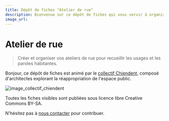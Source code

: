 ```yaml
---
title: Dépôt de fiches "Atelier de rue"
description: Bienvenue sur ce dépôt de fiches qui vous servir à organiser et animer des ateliers de rue pour recueillir les usages et les paroles habitantes.
image_url: 
---
```


# Atelier de rue

> Créer et organiser vos ateliers de rue pour recueillir les usages et les paroles habitantes.

Bonjour, ce dépôt de fiches est animé par le [collectif Chiendent](https://www.facebook.com/co.chiendent), composé d'architectes explorant la réappropriation de l'espace public. 

![image_collectif_chiendent](https://scontent-cdg2-1.xx.fbcdn.net/v/t1.0-9/1004553_1682327655319355_2263023324269235792_n.jpg?oh=2558bd6097be6150aef5e4cc5c8ff9d9&oe=57BE1AFC)

Toutes les fiches visibles sont publiées sous licence libre Creative Commons BY-SA.

N'hésitez pas à [nous contacter](corentinseyfried@hotmail.fr) pour contribuer. 
